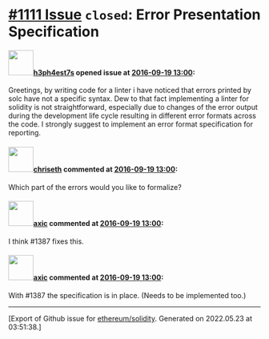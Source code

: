 # [\#1111 Issue](https://github.com/ethereum/solidity/issues/1111) `closed`: Error Presentation Specification

#### <img src="https://avatars.githubusercontent.com/u/7405413?u=e4989475696a566cd0ef9e78e2b197792a23e145&v=4" width="50">[h3ph4est7s](https://github.com/h3ph4est7s) opened issue at [2016-09-19 13:00](https://github.com/ethereum/solidity/issues/1111):

Greetings,
by writing code for a linter i have noticed that errors printed by solc have not a specific syntax.
Dew to that fact implementing a linter for solidity is not straightforward, especially due to changes of the error output during the development life cycle resulting in different error formats across the code.
I strongly suggest to implement an error format specification for reporting.


#### <img src="https://avatars.githubusercontent.com/u/9073706?v=4" width="50">[chriseth](https://github.com/chriseth) commented at [2016-09-19 13:00](https://github.com/ethereum/solidity/issues/1111#issuecomment-250785998):

Which part of the errors would you like to formalize?

#### <img src="https://avatars.githubusercontent.com/u/20340?v=4" width="50">[axic](https://github.com/axic) commented at [2016-09-19 13:00](https://github.com/ethereum/solidity/issues/1111#issuecomment-277773136):

I think #1387 fixes this.

#### <img src="https://avatars.githubusercontent.com/u/20340?v=4" width="50">[axic](https://github.com/axic) commented at [2016-09-19 13:00](https://github.com/ethereum/solidity/issues/1111#issuecomment-279280065):

With #1387 the specification is in place. (Needs to be implemented too.)


-------------------------------------------------------------------------------



[Export of Github issue for [ethereum/solidity](https://github.com/ethereum/solidity). Generated on 2022.05.23 at 03:51:38.]
